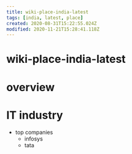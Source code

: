 ```yaml
---
title: wiki-place-india-latest
tags: [india, latest, place]
created: 2020-08-31T15:22:55.024Z
modified: 2020-11-21T15:28:41.118Z
---
```


# wiki-place-india-latest

# overview

# IT industry

- top companies
  - infosys
  - tata
